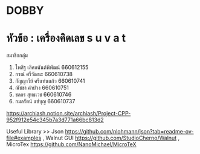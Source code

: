 # DOBBY
# หัวข้อ : เครื่องคิดเลข s u v a t
สมาชิกกลุ่ม
1. ไพสิฐ เลิศอนันต์พิพัฒน์ 660612155
2. กรณ์ ศรีวัฒนะ 660610738
3. กัญญาวีย์ ศรีแท่นแก้ว 660610741
4. ณัชชา คำปวง 660610751
5. ชลกร สุทธเวช 660610746
6. กมลรัตน์ แซ่บุญ 660610737

https://archiash.notion.site/archiash/Project-CPP-952f912e54c345b7a3d771a66bc813d2

Useful Library >> 
Json
https://github.com/nlohmann/json?tab=readme-ov-file#examples , 
Walnut GUI
https://github.com/StudioCherno/Walnut , 
MicroTex
https://github.com/NanoMichael/MicroTeX
